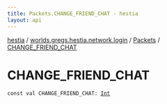 ```yaml
---
title: Packets.CHANGE_FRIEND_CHAT - hestia
layout: api
---
```


<div class='api-docs-breadcrumbs'><a href="../../index.html">hestia</a> / <a href="../index.html">worlds.gregs.hestia.network.login</a> / <a href="index.html">Packets</a> / <a href="./-c-h-a-n-g-e_-f-r-i-e-n-d_-c-h-a-t.html">CHANGE_FRIEND_CHAT</a></div>

# CHANGE_FRIEND_CHAT

<div class="signature"><code><span class="keyword">const</span> <span class="keyword">val </span><span class="identifier">CHANGE_FRIEND_CHAT</span><span class="symbol">: </span><a href="https://kotlinlang.org/api/latest/jvm/stdlib/kotlin/-int/index.html"><span class="identifier">Int</span></a></code></div>
